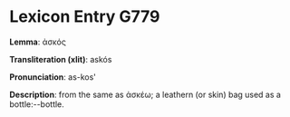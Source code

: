# Lexicon Entry G779

**Lemma**: ἀσκός

**Transliteration (xlit)**: askós

**Pronunciation**: as-kos'

**Description**:
from the same as ἀσκέω; a leathern (or skin) bag used as a bottle:--bottle.
